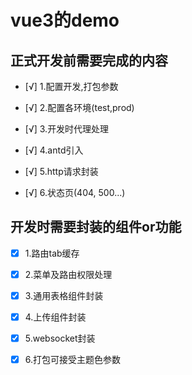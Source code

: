 # vue3的demo

## 正式开发前需要完成的内容
 - [√] 1.配置开发,打包参数

 - [√] 2.配置各环境(test,prod)

 - [√] 3.开发时代理处理

 - [√] 4.antd引入

 - [√] 5.http请求封装

 - [√] 6.状态页(404, 500...)


## 开发时需要封装的组件or功能

 - [x] 1.路由tab缓存

 - [x] 2.菜单及路由权限处理

 - [x] 3.通用表格组件封装

 - [x] 4.上传组件封装

 - [x] 5.websocket封装

 - [x] 6.打包可接受主题色参数

